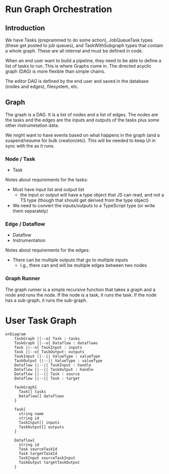 # Run Graph Orchestration

## Introduction

We have Tasks (preprammed to do some action), JobQueueTask types (these get posted to job queues), and TaskWithSubgraph types that contain a whole graph. These are all internal and must be defined in code.

When an end user want to build a pipeline, they need to be able to define a list of tasks to run. This is where Graphs come in. The directed acyclic graph (DAG) is more flexible than simple chains.

The editor DAG is defined by the end user and saved in the database (nodes and edges), filesystem, etc.

## Graph

The graph is a DAG. It is a list of nodes and a list of edges. The nodes are the tasks and the edges are the inputs and outputs of the tasks plus some other instrumetation data.

We might want to have events based on what happens in the graph (and a suspend/resume for bulk creation/etc). This will be needed to keep UI in sync with the as it runs.

### Node / Task

- Task

Notes about requirements for the tasks:

- Must have input list and output list
  - the input or output will have a type object that JS can read, and not a TS type (though that should get derived from the type object)
- We need to convert the inputs/outputs to a TypeScript type (or write them separately)

### Edge / Dataflow

- Dataflow
- Instrumentation

Notes about requirements for the edges:

- There can be multiple outputs that go to multiple inputs
  - I.g., there can and will be multiple edges between two nodes

### Graph Runner

The graph runner is a simple recursive function that takes a graph and a node and runs the node. If the node is a task, it runs the task. If the node has a sub-graph, it runs the sub-graph.

# User Task Graph

```mermaid
erDiagram
    TaskGraph ||--o{ Task : tasks
    TaskGraph ||--o{ Dataflow : dataflows
    Task ||--o{ TaskInput : inputs
    Task ||--o{ TaskOutput: outputs
    TaskInput ||--|| ValueType : valueType
    TaskOutput ||--|| ValueType : valueType
    Dataflow ||--|| TaskInput : handle
    Dataflow ||--|| TaskOutput : handle
    Dataflow ||--|| Task : source
    Dataflow ||--|| Task : target

    TaskGraph{
      Task[] tasks
      Dataflow[] dataflows
    }

    Task{
      string name
      string id
      TaskInput[] inputs
      TaskOutput[] outputs
    }

    Dataflow{
      string id
      Task sourceTaskId
      Task targetTaskId
      TaskInput sourceTaskInput
      TaskOutput targetTaskOutput
    }
```
